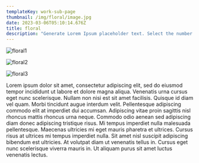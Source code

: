 ```yaml
---
templateKey: work-sub-page
thumbnail: /img/floral/image.jpg
date: 2023-03-06T05:10:14.676Z
title: floral
description: "Generate Lorem Ipsum placeholder text. Select the number of characters, words, sentences or paragraphs, and hit generate!"
---
```

![floral1](/img/floral/1.jpg)

![floral2](/img/floral/2.jpg)

![floral3](/img/floral/3.jpg)


Lorem ipsum dolor sit amet, consectetur adipiscing elit, sed do eiusmod tempor incididunt ut labore et dolore magna aliqua. Venenatis urna cursus eget nunc scelerisque. Nullam non nisi est sit amet facilisis. Quisque id diam vel quam. Morbi tincidunt augue interdum velit. Pellentesque adipiscing commodo elit at imperdiet dui accumsan. Adipiscing vitae proin sagittis nisl rhoncus mattis rhoncus urna neque. Commodo odio aenean sed adipiscing diam donec adipiscing tristique risus. Mi tempus imperdiet nulla malesuada pellentesque. Maecenas ultricies mi eget mauris pharetra et ultrices. Cursus risus at ultrices mi tempus imperdiet nulla. Sit amet nisl suscipit adipiscing bibendum est ultricies. At volutpat diam ut venenatis tellus in. Cursus eget nunc scelerisque viverra mauris in. Ut aliquam purus sit amet luctus venenatis lectus.

